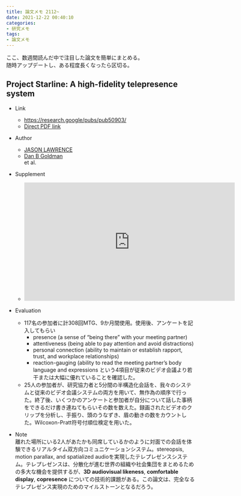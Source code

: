 ```yaml
---
title: 論文メモ 2112~
date: 2021-12-22 00:40:10
categories:
- 研究メモ
tags:
- 論文メモ
---
```


ここ、数週間読んだ中で注目した論文を簡単にまとめる。  
随時アップデートし、ある程度長くなったら区切る。  

## Project Starline: A high-fidelity telepresence system  
- Link  
    - https://research.google/pubs/pub50903/
    - [Direct PDF link](https://storage.googleapis.com/pub-tools-public-publication-data/pdf/424ee26722e5863f1ce17890d9499ba9a964d84f.pdf)

- Author  
    - [JASON LAWRENCE](https://research.google/people/JasonLawrence/)
    - [Dan B Goldman](https://research.google/people/DanBGoldman/)  
    et al.  

- Supplement  
    - <iframe width="560" height="315" src="https://www.youtube.com/embed/Q13CishCKXY" title="YouTube video player" frameborder="0" allow="accelerometer; autoplay; clipboard-write; encrypted-media; gyroscope; picture-in-picture" allowfullscreen></iframe>

- Evaluation  
    - 117名の参加者に計308回MTG、9か月間使用。使用後、アンケートを記入してもらい
        - presence (a sense of “being there” with your meeting partner)
        - attentiveness (being able to pay attention and avoid distractions)
        - personal connection (ability to maintain or establish rapport, trust, and workplace relationships)
        - reaction-gauging (ability to read the meeting partner’s body language and expressions
    という4項目が従来のビデオ会議より若干または大幅に優れていることを確認した。
    - 25人の参加者が、研究協力者と5分間の半構造化会話を、我々のシステムと従来のビデオ会議システムの両方を用いて、無作為の順序で行った。終了後、いくつかのアンケートと参加者が自分について話した事柄をできるだけ書き連ねてもらいその数を数えた。録画されたビデオのクリップを分析し、手振り、頭のうなずき、眉の動きの数をカウントした。Wilcoxon-Pratt符号付順位検定を用いた。
- Note  
離れた場所にいる2人があたかも同席しているかのように対面での会話を体験できるリアルタイム双方向コミュニケーションシステム。stereopsis, motion parallax, and spatialized audioを実現したテレプレゼンスシステム。テレプレゼンスは、分散化が進む世界の組織や社会集団をまとめるための多大な機会を提供するが、**3D audiovisual likeness**, **comfortable display**, **copresence** についての技術的課題がある。この論文は、完全なるテレプレゼンス実現のためのマイルストーンとなるだろう。  